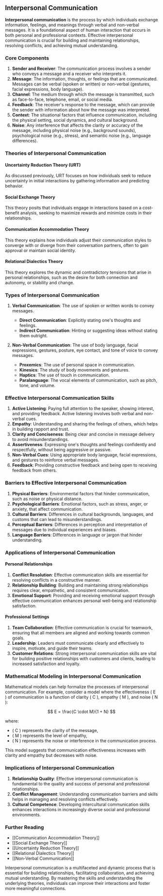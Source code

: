 ## Interpersonal Communication

**Interpersonal communication** is the process by which individuals exchange information, feelings, and meanings through verbal and non-verbal messages. It is a foundational aspect of human interaction that occurs in both personal and professional contexts. Effective interpersonal communication is crucial for building and maintaining relationships, resolving conflicts, and achieving mutual understanding.

### Core Components

1. **Sender and Receiver**: The communication process involves a sender who conveys a message and a receiver who interprets it.
2. **Message**: The information, thoughts, or feelings that are communicated. Messages can be verbal (spoken or written) or non-verbal (gestures, facial expressions, body language).
3. **Channel**: The medium through which the message is transmitted, such as face-to-face, telephone, email, or social media.
4. **Feedback**: The receiver's response to the message, which can provide the sender with information about how the message was interpreted.
5. **Context**: The situational factors that influence communication, including the physical setting, social dynamics, and cultural background.
6. **Noise**: Any interference that affects the clarity or accuracy of the message, including physical noise (e.g., background sounds), psychological noise (e.g., stress), and semantic noise (e.g., language differences).

### Theories of Interpersonal Communication

#### Uncertainty Reduction Theory (URT)

As discussed previously, URT focuses on how individuals seek to reduce uncertainty in initial interactions by gathering information and predicting behavior.

#### Social Exchange Theory

This theory posits that individuals engage in interactions based on a cost-benefit analysis, seeking to maximize rewards and minimize costs in their relationships.

#### Communication Accommodation Theory

This theory explains how individuals adjust their communication styles to converge with or diverge from their conversation partners, often to gain approval or maintain social identity.

#### Relational Dialectics Theory

This theory explores the dynamic and contradictory tensions that arise in personal relationships, such as the desire for both connection and autonomy, or stability and change.

### Types of Interpersonal Communication

1. **Verbal Communication**: The use of spoken or written words to convey messages.
   - **Direct Communication**: Explicitly stating one's thoughts and feelings.
   - **Indirect Communication**: Hinting or suggesting ideas without stating them outright.

2. **Non-Verbal Communication**: The use of body language, facial expressions, gestures, posture, eye contact, and tone of voice to convey messages.
   - **Proxemics**: The use of personal space in communication.
   - **Kinesics**: The study of body movements and gestures.
   - **Haptics**: The use of touch in communication.
   - **Paralanguage**: The vocal elements of communication, such as pitch, tone, and volume.

### Effective Interpersonal Communication Skills

1. **Active Listening**: Paying full attention to the speaker, showing interest, and providing feedback. Active listening involves both verbal and non-verbal cues.
2. **Empathy**: Understanding and sharing the feelings of others, which helps in building rapport and trust.
3. **Clarity and Conciseness**: Being clear and concise in message delivery to avoid misunderstandings.
4. **Assertiveness**: Expressing one's thoughts and feelings confidently and respectfully, without being aggressive or passive.
5. **Non-Verbal Cues**: Using appropriate body language, facial expressions, and gestures to reinforce verbal messages.
6. **Feedback**: Providing constructive feedback and being open to receiving feedback from others.

### Barriers to Effective Interpersonal Communication

1. **Physical Barriers**: Environmental factors that hinder communication, such as noise or physical distance.
2. **Psychological Barriers**: Emotional factors, such as stress, anger, or anxiety, that affect communication.
3. **Cultural Barriers**: Differences in cultural backgrounds, languages, and customs that can lead to misunderstandings.
4. **Perceptual Barriers**: Differences in perception and interpretation of messages due to individual experiences and biases.
5. **Language Barriers**: Differences in language or jargon that hinder understanding.

### Applications of Interpersonal Communication

#### Personal Relationships

1. **Conflict Resolution**: Effective communication skills are essential for resolving conflicts in a constructive manner.
2. **Relationship Building**: Building and maintaining strong relationships requires clear, empathetic, and consistent communication.
3. **Emotional Support**: Providing and receiving emotional support through effective communication enhances personal well-being and relationship satisfaction.

#### Professional Settings

1. **Team Collaboration**: Effective communication is crucial for teamwork, ensuring that all members are aligned and working towards common goals.
2. **Leadership**: Leaders must communicate clearly and effectively to inspire, motivate, and guide their teams.
3. **Customer Relations**: Strong interpersonal communication skills are vital for building positive relationships with customers and clients, leading to increased satisfaction and loyalty.

### Mathematical Modeling in Interpersonal Communication

Mathematical models can help formalize the processes of interpersonal communication. For example, consider a model where the effectiveness \( E \) of communication is a function of clarity \( C \), empathy \( M \), and noise \( N \):

$$
E = \frac{C \cdot M}{1 + N}
$$

where:
- \( C \) represents the clarity of the message,
- \( M \) represents the level of empathy,
- \( N \) represents the noise or interference in the communication process.

This model suggests that communication effectiveness increases with clarity and empathy but decreases with noise.

### Implications of Interpersonal Communication

1. **Relationship Quality**: Effective interpersonal communication is fundamental to the quality and success of personal and professional relationships.
2. **Conflict Management**: Understanding communication barriers and skills helps in managing and resolving conflicts effectively.
3. **Cultural Competence**: Developing intercultural communication skills enhances interactions in increasingly diverse social and professional environments.

### Further Reading

- [[Communication Accommodation Theory]]
- [[Social Exchange Theory]]
- [[Uncertainty Reduction Theory]]
- [[Relational Dialectics Theory]]
- [[Non-Verbal Communication]]

Interpersonal communication is a multifaceted and dynamic process that is essential for building relationships, facilitating collaboration, and achieving mutual understanding. By mastering the skills and understanding the underlying theories, individuals can improve their interactions and foster more meaningful connections.